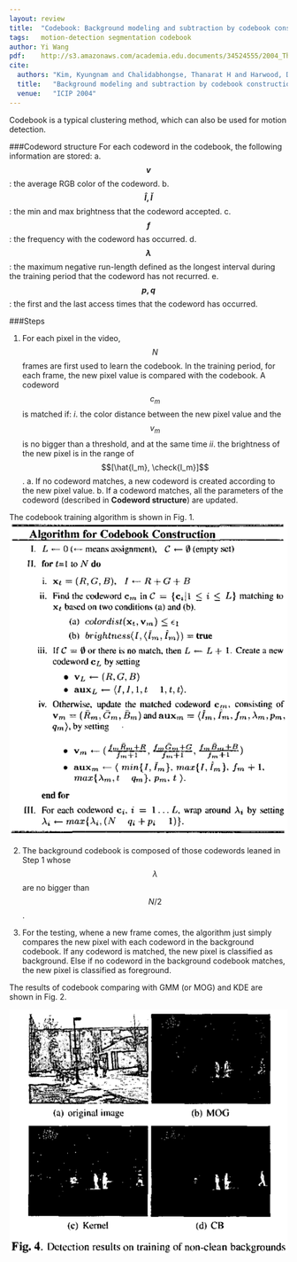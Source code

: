 ```yaml
---
layout: review
title:  "Codebook: Background modeling and subtraction by codebook construction"
tags:   motion-detection segmentation codebook
author: Yi Wang
pdf:    http://s3.amazonaws.com/academia.edu.documents/34524555/2004_Thanarat_david_larry_-_Background_Modeling_and_Substraction_by_Codebook_Construction.pdf?AWSAccessKeyId=AKIAIWOWYYGZ2Y53UL3A&Expires=1491600776&Signature=l087wP2WjitAOFUuH9HClsFEFkI%3D&response-content-disposition=inline%3B%20filename%3DBACKGROUND_MODELING_AND_SUBTRACTION_BY_C.pdf
cite:
  authors: "Kim, Kyungnam and Chalidabhongse, Thanarat H and Harwood, David and Davis, Larry"
  title:   "Background modeling and subtraction by codebook construction"
  venue:   "ICIP 2004"
---
```


Codebook is a typical clustering method, which can also be used for motion detection. 

###Codeword structure
For each codeword in the codebook, the following information are stored:
    a. **$$v$$**: the average RGB color of the codeword.
    b. **$$\hat{I}, \check{I}$$**: the min and max brightness that the codeword accepted.
    c. **$$f$$**: the frequency with the codeword has occurred.
    d. **$$\lambda$$**: the maximum negative run-length defined as the longest interval during the training period that the codeword has not recurred.
    e. **$$p, q$$**: the first and the last access times that the codeword has occurred.

###Steps
1. For each pixel in the video, $$N$$ frames are first used to learn the codebook. In the training period, for each frame, the new pixel value is compared with the codebook. A codeword $$c_m$$ is matched if: *i*. the color distance between the new pixel value and the $$v_m$$ is no bigger than a threshold, and at the same time *ii*. the brightness of the new pixel is in the range of $$[\hat{I_m}, \check{I_m}]$$.
	a. If no codeword matches, a new codeword is created according to the new pixel value. 
	b. If a codeword matches, all the parameters of the codeword (described in **Codeword structure**) are updated.

The codebook training algorithm is shown in Fig. 1.
![](/video-analysis/images/codebook/codebook_codewordTraining.png)

2. The background codebook is composed of those codewords leaned in Step 1 whose $$\lambda$$ are no bigger than $$N/2$$. 

3. For the testing, whene a new frame comes, the algorithm just simply compares the new pixel with each codeword in the background codebook. If any codeword is matched, the new pixel is classified as background. Else if no codeword in the background codebook matches, the new pixel is classified as foreground.

The results of codebook comparing with GMM (or MOG) and KDE are shown in Fig. 2.

![](/video-analysis/images/codebook/codebook_result.png)
